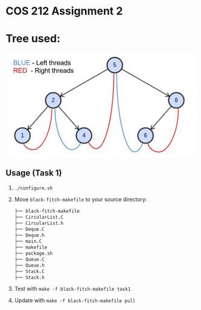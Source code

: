 # COS 212 Assignment 2

# Tree used:
![treeUsed](/cos212_assignment2/TreeUsed.jpg?raw=true)

## Usage (Task 1)
1. `./configure.sh`
2. Move `black-fitch-makefile` to your source directory:

	```
	├── black-fitch-makefile
	├── CircularList.C
	├── CircularList.h
	├── Deque.C
	├── Deque.h
	├── main.C
	├── makefile
	├── package.sh
	├── Queue.C
	├── Queue.h
	├── Stack.C
	├── Stack.h
	```

3. Test with `make -f black-fitch-makefile task1`
4. Update with `make -f black-fitch-makefile pull`

